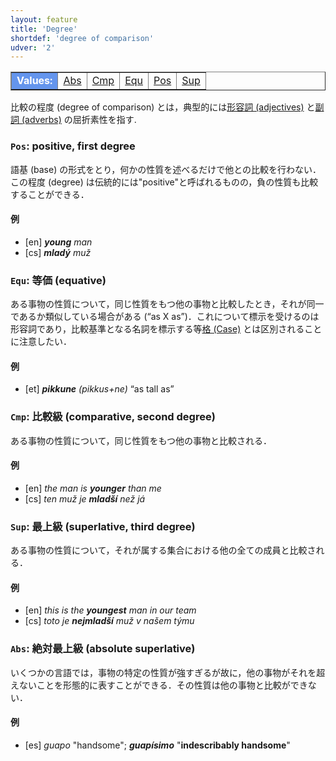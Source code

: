 ```yaml
---
layout: feature
title: 'Degree'
shortdef: 'degree of comparison'
udver: '2'
---
```


<table class="typeindex" border="1">
<tr>
  <td style="background-color:cornflowerblue;color:white"><strong>Values:</strong> </td>
  <td><a href="#Abs">Abs</a></td>
  <td><a href="#Cmp">Cmp</a></td>
  <td><a href="#Equ">Equ</a></td>
  <td><a href="#Pos">Pos</a></td>
  <td><a href="#Sup">Sup</a></td>
</tr>
</table>

比較の程度 (degree of comparison) とは，典型的には[形容詞 (adjectives)](u-pos/ADJ) と[副詞 (adverbs)](u-pos/ADV) の屈折素性を指す.

### <a name="Pos">`Pos`</a>: positive, first degree

語基 (base) の形式をとり，何かの性質を述べるだけで他との比較を行わない．この程度 (degree) は伝統的には"positive"と呼ばれるものの，負の性質も比較することができる．

#### 例

* [en] _<b>young</b> man_
* [cs] _<b>mladý</b> muž_

### <a name="Equ">`Equ`</a>: 等価 (equative)

ある事物の性質について，同じ性質をもつ他の事物と比較したとき，それが同一であるか類似している場合がある (“as X as”)．これについて標示を受けるのは形容詞であり，比較基準となる名詞を標示する等[格 (Case)]() とは区別されることに注意したい．

#### 例

* [et] _<b>pikkune</b> (pikkus+ne)_ “as tall as”

### <a name="Cmp">`Cmp`</a>: 比較級 (comparative, second degree)

ある事物の性質について，同じ性質をもつ他の事物と比較される．

#### 例

* [en] _the man is <b>younger</b> than me_
* [cs] _ten muž je <b>mladší</b> než já_

### <a name="Sup">`Sup`</a>: 最上級 (superlative, third degree)

ある事物の性質について，それが属する集合における他の全ての成員と比較される．

#### 例

* [en] _this is the <b>youngest</b> man in our team_
* [cs] _toto je <b>nejmladší</b> muž v našem týmu_

### <a name="Abs">`Abs`</a>: 絶対最上級 (absolute superlative)

いくつかの言語では，事物の特定の性質が強すぎるが故に，他の事物がそれを超えないことを形態的に表すことができる．その性質は他の事物と比較ができない．

#### 例

* [es] _guapo_ "handsome"; _<b>guapísimo</b>_ "<b>indescribably
  handsome</b>"
